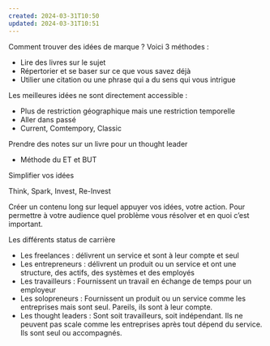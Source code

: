 ```yaml
---
created: 2024-03-31T10:50
updated: 2024-03-31T10:51
---
```

Comment trouver des idées de marque ? Voici 3 méthodes :
- Lire des livres sur le sujet
- Répertorier et se baser sur ce que vous savez déjà
- Utilier une citation ou une phrase qui a du sens qui vous intrigue

Les meilleures idées ne sont directement accessible :

- Plus de restriction géographique mais une restriction temporelle
- Aller dans passé
- Current, Comtempory, Classic

Prendre des notes sur un livre pour un thought leader
- Méthode du ET et BUT

Simplifier vos idées

Think, Spark, Invest, Re-Invest

Créer un contenu long sur lequel appuyer vos idées, votre action. Pour permettre à votre audience quel problème vous résolver et en quoi c’est important.

Les différents status de carrière

- Les freelances : délivrent un service et sont à leur compte et seul
- Les entrepreneurs : délivrent un produit ou un service et ont une structure, des actifs, des systèmes et des employés
- Les travailleurs : Fournissent un travail en échange de temps pour un employeur
- Les solopreneurs : Fournissent un produit ou un service comme les entreprises mais sont seul. Pareils, ils sont à leur compte.
- Les thought leaders : Sont soit travailleurs, soit indépendant. Ils ne peuvent pas scale comme les entreprises après tout dépend du service. Ils sont seul ou accompagnés.